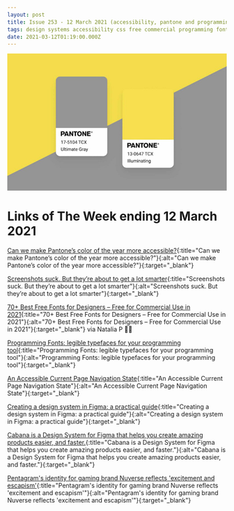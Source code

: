 ```yaml
---
layout: post
title: Issue 253 - 12 March 2021 (accessibility, pantone and programming fonts)
tags: design systems accessibility css free commercial programming fonts
date: 2021-03-12T01:19:00.000Z
---
```

![Can we make Pantone’s color of the year more accessible?](/assets/uploads/issue-253.png "Can we make Pantone’s color of the year more accessible?")

# Links of The Week ending 12 March 2021

[Can we make Pantone’s color of the year more accessible?](https://uxdesign.cc/pantone-2021-an-accessible-color-palette-8ce9c0ccfd3f){:title="Can we make Pantone’s color of the year more accessible?"}{:alt="Can we make Pantone’s color of the year more accessible?"}{:target="_blank"}

[Screenshots suck. But they’re about to get a lot smarter](https://www.wired.co.uk/article/future-screenshots){:title="Screenshots suck. But they’re about to get a lot smarter"}{:alt="Screenshots suck. But they’re about to get a lot smarter"}{:target="_blank"}

[70+ Best Free Fonts for Designers – Free for Commercial Use in 2021](https://www.websiteplanet.com/blog/best-free-fonts/){:title="70+ Best Free Fonts for Designers – Free for Commercial Use in 2021"}{:alt="70+ Best Free Fonts for Designers – Free for Commercial Use in 2021"}{:target="_blank"} via Natalia P 🙏🏻

[Programming Fonts: legible typefaces for your programming tool](https://app.programmingfonts.org/){:title="Programming Fonts: legible typefaces for your programming tool"}{:alt="Programming Fonts: legible typefaces for your programming tool"}{:target="_blank"}

[An Accessible Current Page Navigation State](https://www.callumhart.com/blog/an-accessible-current-page-navigation-state/){:title="An Accessible Current Page Navigation State"}{:alt="An Accessible Current Page Navigation State"}{:target="_blank"}

[Creating a design system in Figma: a practical guide](https://uxdesign.cc/creating-a-design-system-in-figma-cbd01b0d2424){:title="Creating a design system in Figma: a practical guide"}{:alt="Creating a design system in Figma: a practical guide"}{:target="_blank"}

[Cabana is a Design System for Figma
that helps you create amazing products easier, and faster.](https://cabanaforfigma.com/){:title="Cabana is a Design System for Figma
that helps you create amazing products easier, and faster."}{:alt="Cabana is a Design System for Figma
that helps you create amazing products easier, and faster."}{:target="_blank"}

[Pentagram's identity for gaming brand Nuverse reflects 'excitement and escapism'](https://www.creativeboom.com/inspiration/nuverse-pentagram/){:title="Pentagram's identity for gaming brand Nuverse reflects 'excitement and escapism'"}{:alt="Pentagram's identity for gaming brand Nuverse reflects 'excitement and escapism'"}{:target="_blank"}